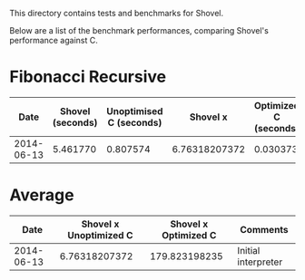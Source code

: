 This directory contains tests and benchmarks for Shovel.

Below are a list of the benchmark performances, comparing Shovel's performance against C.

# Fibonacci Recursive

| Date | Shovel (seconds) | Unoptimised C (seconds) | Shovel x | Optimized C (seconds) | Shovel x Optimized C | Comments |
| --- | --- | --- | --- | --- | --- | --- |
| 2014-06-13 | 5.461770 | 0.807574 | 6.76318207372 | 0.030373 | 179.823198235 | Initial interpreter |

# Average

| Date | Shovel x Unoptimized C | Shovel x Optimized C | Comments  |
| --- | --- | --- | --- |
| 2014-06-13 | 6.76318207372 | 179.823198235 | Initial interpreter |

